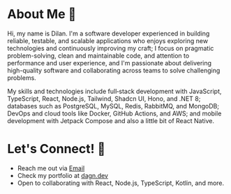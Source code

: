 # About Me 👋

Hi, my name is Dilan. I'm a software developer experienced in building reliable, testable, and scalable applications who enjoys exploring new technologies and continuously improving my craft; I focus on pragmatic problem-solving, clean and maintainable code, and attention to performance and user experience, and I'm passionate about delivering high-quality software and collaborating across teams to solve challenging problems. 

My skills and technologies include full‑stack development with JavaScript, TypeScript, React, Node.js, Tailwind, Shadcn UI, Hono, and .NET 8; databases such as PostgreSQL, MySQL, Redis, RabbitMQ, and MongoDB; DevOps and cloud tools like Docker, GitHub Actions, and AWS; and mobile development with Jetpack Compose and also a little bit of React Native.

# Let's Connect! 🤝

- Reach me out via [Email](mailto:dilan.grijalva@outlook.com)
- Check my portfolio at [dagn.dev](https://dagn.dev)
- Open to collaborating with React, Node.js, TypeScript, Kotlin, and more.